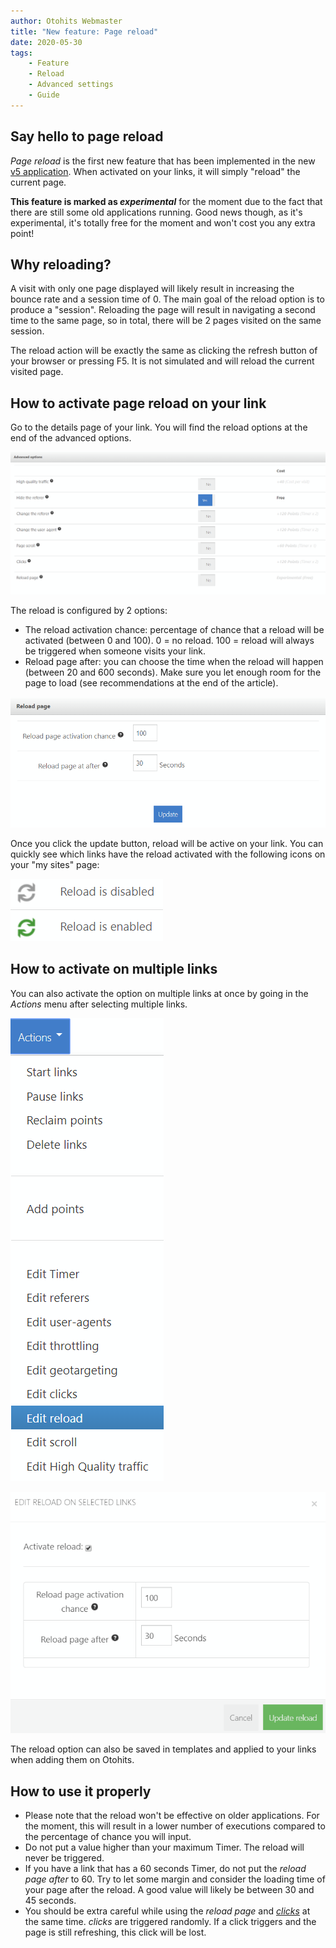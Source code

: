 ```yaml
---
author: Otohits Webmaster
title: "New feature: Page reload"
date: 2020-05-30
tags:
    - Feature
    - Reload
    - Advanced settings
    - Guide
---
```


## Say hello to page reload

*Page reload* is the first new feature that has been implemented in the new [v5 application](./2020-04-26-Application-v5.md). When activated on your links, it will simply "reload" the current page.

**This feature is marked as *experimental*** for the moment due to the fact that there are still some old applications running. Good news though, as it's experimental, it's totally free for the moment and won't cost you any extra point!

## Why reloading?

A visit with only one page displayed will likely result in increasing the bounce rate and a session time of 0. The main goal of the reload option is to produce a "session".
Reloading the page will result in navigating a second time to the same page, so in total, there will be 2 pages visited on the same session.

The reload action will be exactly the same as clicking the refresh button of your browser or pressing F5. It is not simulated and will reload the current visited page.

## How to activate page reload on your link

Go to the details page of your link. You will find the reload options at the end of the advanced options.

![Links advanced options](/img/blog/2020/reload/your-link-advanced-options.png)

The reload is configured by 2 options:

* The reload activation chance: percentage of chance that a reload will be activated (between 0 and 100). 0 = no reload. 100 = reload will always be triggered when someone visits your link.
* Reload page after: you can choose the time when the reload will happen (between 20 and 600 seconds). Make sure you let enough room for the page to load (see recommendations at the end of the article).

![Reload link icons](/img/blog/2020/reload/reload-options.png)

Once you click the update button, reload will be active on your link. You can quickly see which links have the reload activated with the following icons on your "my sites" page:

![Reload link icons](/img/blog/2020/reload/link-reload-icons.png)

## How to activate on multiple links

You can also activate the option on multiple links at once by going in the *Actions* menu after selecting multiple links.

![Actions edit reload](/img/blog/2020/reload/actions-edit-reload.png)

![Actions edit reload modal](/img/blog/2020/reload/actions-edit-reload-modal.png)

The reload option can also be saved in templates and applied to your links when adding them on Otohits.

## How to use it properly

* Please note that the reload won't be effective on older applications. For the moment, this will result in a lower number of executions compared to the percentage of chance you will input.
* Do not put a value higher than your maximum Timer. The reload will never be triggered.
* If you have a link that has a 60 seconds Timer, do not put the *reload page after* to 60. Try to let some margin and consider the loading time of your page after the reload. A good value will likely be between 30 and 45 seconds.
* You should be extra careful while using the *reload page* and *[clicks](https://www.otohits.net/article/content/How-to-use-the-clicks)* at the same time. *clicks* are triggered randomly. If a click triggers and the page is still refreshing, this click will be lost.

